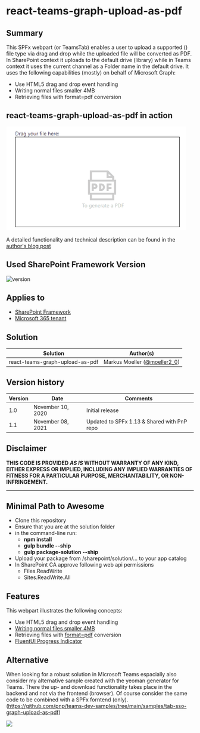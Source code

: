# react-teams-graph-upload-as-pdf

## Summary
This SPFx webpart (or TeamsTab) enables a user to upload a supported () file type via drag and drop while the uploaded file will be converted as PDF.
In SharePoint context it uploads to the default drive (library) while in Teams context it uses the current channel as a Folder name in the default drive.
It uses the following capabilities (mostly) on behalf of Microsoft Graph:
* Use HTML5 drag and drop event handling
* Writing normal files smaller 4MB
* Retrieving files with format=pdf conversion

## react-teams-graph-upload-as-pdf in action
![File upload via drag and drop, progress and result](./assets/UploadAnimated.gif)

A detailed functionality and technical description can be found in the [author's blog post](https://mmsharepoint.wordpress.com/2020/11/10/a-simple-spfx-file-upload-by-dragdrop-including-pdf-conversion/)

## Used SharePoint Framework Version

![version](https://img.shields.io/badge/version-1.13-green.svg)

## Applies to

- [SharePoint Framework](https://aka.ms/spfx)
- [Microsoft 365 tenant](https://docs.microsoft.com/en-us/sharepoint/dev/spfx/set-up-your-developer-tenant)

## Solution

Solution|Author(s)
--------|---------
react-teams-graph-upload-as-pdf| Markus Moeller ([@moeller2_0](http://www.twitter.com/moeller2_0))

## Version history

Version|Date|Comments
-------|----|--------
1.0|November 10, 2020|Initial release
1.1|November 08, 2021|Updated to SPFx 1.13 & Shared with PnP repo

## Disclaimer

**THIS CODE IS PROVIDED *AS IS* WITHOUT WARRANTY OF ANY KIND, EITHER EXPRESS OR IMPLIED, INCLUDING ANY IMPLIED WARRANTIES OF FITNESS FOR A PARTICULAR PURPOSE, MERCHANTABILITY, OR NON-INFRINGEMENT.**

---

## Minimal Path to Awesome

- Clone this repository
- Ensure that you are at the solution folder
- in the command-line run:
  - **npm install**
  - **gulp bundle --ship**
  - **gulp package-solution --ship**
- Upload your package from /sharepoint/solution/... to your app catalog
- In SharePoint CA approve following web api permissions
  - Files.ReadWrite
  - Sites.ReadWrite.All

## Features

This webpart illustrates the following concepts:

- Use HTML5 drag and drop event handling
- [Writing normal files smaller 4MB](https://docs.microsoft.com/en-us/graph/api/driveitem-put-content?view=graph-rest-1.0&tabs=http)
- Retrieving files with [format=pdf](https://docs.microsoft.com/en-us/graph/api/driveitem-get-content-format?view=graph-rest-1.0&tabs=http) conversion
- [FluentUI Progress Indicator](https://developer.microsoft.com/en-us/fluentui#/controls/web/progressindicator)

## Alternative
When looking for a robust solution in Microsoft Teams espacially also consider my alternative sample created with the yeoman generator for Teams.
There the up- and download functionality takes place in the backend and not via the frontend (browser).
Of course consider the same code to be combined with a SPFx forntend (only).
(https://github.com/pnp/teams-dev-samples/tree/main/samples/tab-sso-graph-upload-as-pdf)

<img src="https://telemetry.sharepointpnp.com/sp-dev-fx-webparts/samples/react-teams-graph-upload-as-pdf" />
